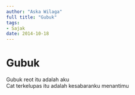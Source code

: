 ```yaml
---
author: "Aska Wilaga"
full title: "Gubuk"
tags:
- Sajak
date: 2014-10-18
---
```


# Gubuk

Gubuk reot itu adalah aku  
Cat terkelupas itu adalah kesabaranku menantimu